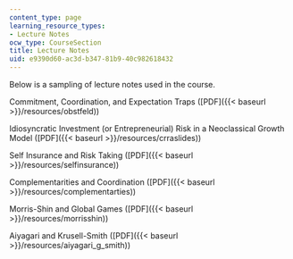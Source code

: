 ```yaml
---
content_type: page
learning_resource_types:
- Lecture Notes
ocw_type: CourseSection
title: Lecture Notes
uid: e9390d60-ac3d-b347-81b9-40c982618432
---
```


Below is a sampling of lecture notes used in the course.

Commitment, Coordination, and Expectation Traps ([PDF]({{< baseurl >}}/resources/obstfeld))

Idiosyncratic Investment (or Entrepreneurial) Risk in a Neoclassical Growth Model ([PDF]({{< baseurl >}}/resources/crraslides))

Self Insurance and Risk Taking ([PDF]({{< baseurl >}}/resources/selfinsurance))

Complementarities and Coordination ([PDF]({{< baseurl >}}/resources/complementarties)) 

Morris-Shin and Global Games ([PDF]({{< baseurl >}}/resources/morrisshin))

Aiyagari and Krusell-Smith ([PDF]({{< baseurl >}}/resources/aiyagari_g_smith))